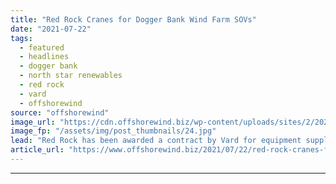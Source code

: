 ```yaml
---
title: "Red Rock Cranes for Dogger Bank Wind Farm SOVs"
date: "2021-07-22"
tags: 
  - featured
  - headlines
  - dogger bank
  - north star renewables
  - red rock
  - vard
  - offshorewind
source: "offshorewind"
image_url: "https://cdn.offshorewind.biz/wp-content/uploads/sites/2/2021/04/06090003/VARD-4-19-and-VARD-4-12-for-North-Star-Renewables_-c-Vard.jpg"
image_fp: "/assets/img/post_thumbnails/24.jpg"
lead: "Red Rock has been awarded a contract by Vard for equipment supply for the"
article_url: "https://www.offshorewind.biz/2021/07/22/red-rock-cranes-for-dogger-bank-wind-farm-sovs/"
---
```


---

